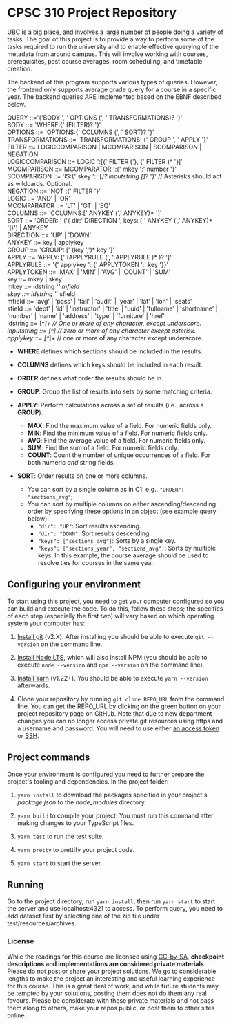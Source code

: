 # CPSC 310 Project Repository

UBC is a big place, and involves a large number of people doing a variety of tasks. The goal of this project is to provide a way to perform some of the tasks required to run the university and to enable effective querying of the metadata from around campus. This will involve working with courses, prerequisites, past course averages, room scheduling, and timetable creation.

The backend of this program supports various types of queries. However, the frontend only supports average grade query for a course in a specific year. The backend queries ARE implemented based on the EBNF described below.

QUERY ::='{'BODY ', ' OPTIONS (', ' TRANSFORMATIONS)? '}'  
BODY ::= 'WHERE:{' (FILTER)? '}'  
OPTIONS ::= 'OPTIONS:{' COLUMNS (', ' SORT)? '}'  
TRANSFORMATIONS ::= 'TRANSFORMATIONS: {' GROUP ', ' APPLY '}'  
FILTER ::= LOGICCOMPARISON | MCOMPARISON | SCOMPARISON | NEGATION  
LOGICCOMPARISON ::= LOGIC ':[{' FILTER ('}, {' FILTER )* '}]'   
MCOMPARISON ::= MCOMPARATOR ':{' mkey ':' number '}'   
SCOMPARISON ::= 'IS:{' skey ':' [*]? inputstring [*]? '}'  // Asterisks should act as wildcards. Optional.  
NEGATION ::= 'NOT :{' FILTER '}'  
LOGIC ::= 'AND' | 'OR'  
MCOMPARATOR ::= 'LT' | 'GT' | 'EQ'  
COLUMNS ::= 'COLUMNS:[' ANYKEY (',' ANYKEY)* ']'  
SORT ::= 'ORDER: ' ('{ dir:'  DIRECTION ', keys: [ ' ANYKEY (',' ANYKEY)* ']}') | ANYKEY  
DIRECTION ::= 'UP' | 'DOWN'   
ANYKEY ::= key | applykey  
GROUP ::= 'GROUP: [' (key ',')* key ']'                                                           
APPLY ::= 'APPLY: [' (APPLYRULE (', ' APPLYRULE )* )? ']'   
APPLYRULE ::= '{' applykey ': {' APPLYTOKEN ':' key '}}'  
APPLYTOKEN ::= 'MAX' | 'MIN' | 'AVG' | 'COUNT' | 'SUM'  
key ::= mkey | skey  
mkey ::= idstring '_' mfield  
skey ::= idstring '_' sfield  
mfield ::= 'avg' | 'pass' | 'fail' | 'audit' | 'year' | 'lat' | 'lon' | 'seats'  
sfield ::=  'dept' | 'id' | 'instructor' | 'title' | 'uuid' | 'fullname' | 'shortname' | 'number' | 'name' | 'address' | 'type' | 'furniture' | 'href'   
idstring ::= [^_]+ // One or more of any character, except underscore.  
inputstring ::= [^*]* // zero or more of any character except asterisk.  
applykey ::= [^_]+ // one or more of any character except underscore.  

- **WHERE** defines which sections should be included in the results.
- **COLUMNS** defines which keys should be included in each result.
- **ORDER** defines what order the results should be in.
- **GROUP**: Group the list of results into sets by some matching criteria.
- **APPLY**: Perform calculations across a set of results (i.e., across a **GROUP**).
  - **MAX**: Find the maximum value of a field. For numeric fields only.
  - **MIN**: Find the minimum value of a field. For numeric fields only.
  - **AVG**: Find the average value of a field. For numeric fields only.
  - **SUM**: Find the sum of a field. For numeric fields only.
  - **COUNT**: Count the number of unique occurrences of a field. For both numeric *and* string fields.

- **SORT**: Order results on one or more columns.
  - You can sort by a single column as in C1, e.g., `"ORDER": "sections_avg"`;
  - You can sort by multiple columns on either ascending/descending order by specifying these options in an object (see example query below):
    - `"dir": "UP"`: Sort results ascending.
    - `"dir": "DOWN"`: Sort results descending.
    - `"keys": ["sections_avg"]`: Sorts by a single key.
    - `"keys": ["sections_year", "sections_avg"]`: Sorts by multiple keys. In this example, the course average should be used to resolve ties for courses in the same year.


## Configuring your environment

To start using this project, you need to get your computer configured so you can build and execute the code.
To do this, follow these steps; the specifics of each step (especially the first two) will vary based on which operating system your computer has:

1. [Install git](https://git-scm.com/downloads) (v2.X). After installing you should be able to execute `git --version` on the command line.

1. [Install Node LTS](https://nodejs.org/en/download/), which will also install NPM (you should be able to execute `node --version` and `npm --version` on the command line).

1. [Install Yarn](https://yarnpkg.com/en/docs/install) (v1.22+). You should be able to execute `yarn --version` afterwards.

1. Clone your repository by running `git clone REPO_URL` from the command line. You can get the REPO_URL by clicking on the green button on your project repository page on GitHub. Note that due to new department changes you can no longer access private git resources using https and a username and password. You will need to use either [an access token](https://help.github.com/en/github/authenticating-to-github/creating-a-personal-access-token-for-the-command-line) or [SSH](https://help.github.com/en/github/authenticating-to-github/adding-a-new-ssh-key-to-your-github-account).

## Project commands

Once your environment is configured you need to further prepare the project's tooling and dependencies.
In the project folder:

1. `yarn install` to download the packages specified in your project's *package.json* to the *node_modules* directory.

1. `yarn build` to compile your project. You must run this command after making changes to your TypeScript files.

1. `yarn test` to run the test suite.

1. `yarn pretty` to prettify your project code.
   
1. `yarn start` to start the server.



## Running 

Go to the project directory, run `yarn install`, then run `yarn start` to start the server and use localhost:4321 to access. To perform query, you need to add dataset first by selecting one of the zip file under test/resources/archives.

### License

While the readings for this course are licensed using [CC-by-SA](https://creativecommons.org/licenses/by-sa/3.0/), **checkpoint descriptions and implementations are considered private materials**. Please do not post or share your project solutions. We go to considerable lengths to make the project an interesting and useful learning experience for this course. This is a great deal of work, and while future students may be tempted by your solutions, posting them does not do them any real favours. Please be considerate with these private materials and not pass them along to others, make your repos public, or post them to other sites online.


